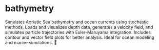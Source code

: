 # bathymetry
Simulates Adriatic Sea bathymetry and ocean currents using stochastic methods. Loads and visualizes depth data, generates a velocity field, and simulates particle trajectories with Euler-Maruyama integration. Includes contour and vector field plots for better analysis. Ideal for ocean modeling and marine simulations. 🚢
